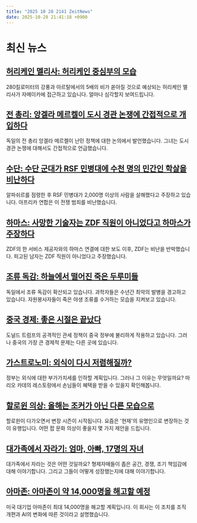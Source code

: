 ```yaml
---
title: "2025 10 28 2141 ZeitNews"
date: 2025-10-28 21:41:18 +0900
---
```


# 최신 뉴스 

## [허리케인 멜리사: 허리케인 중심부의 모습](https://www.zeit.de/wissen/umwelt/2025-10/hurrikan-melissa-jamaika-ankunft-zerstoerung-karibik)  
280킬로미터의 강풍과 아르탈에서의 5배의 비가 쏟아질 것으로 예상되는 허리케인 멜리사가 자메이카에 접근하고 있습니다. 얼마나 심각할지 보여드립니다.  

## [전 총리: 앙겔라 메르켈이 도시 경관 논쟁에 간접적으로 개입하다](https://www.zeit.de/politik/deutschland/2025-10/angela-merkel-stadtbild-debatte-kritik)  
독일의 전 총리 앙겔라 메르켈이 난민 정책에 대한 논의에서 발언했습니다. 그녀는 도시 경관 논쟁에 대해서도 간접적으로 언급했습니다.  

## [수단: 수단 군대가 RSF 민병대에 수천 명의 민간인 학살을 비난하다](https://www.zeit.de/politik/ausland/2025-10/sudan-armee-rsf-miliz-hinrichtung-zivilisten-al-faschir)  
알파쉬르를 점령한 후 RSF 민병대가 2,000명 이상의 사람을 살해했다고 주장하고 있습니다. 아프리카 연합은 이 전쟁 범죄를 비난했습니다.  

## [하마스: 사망한 기술자는 ZDF 직원이 아니었다고 하마스가 주장하다](https://www.zeit.de/politik/ausland/2025-10/zdf-reaktion-hamas-mitarbeiter-gazastreifen)  
ZDF의 한 서비스 제공자와의 하마스 연결에 대한 보도 이후, ZDF는 비난을 반박했습니다. 피고된 남자는 ZDF 직원이 아니었다고 주장했습니다.  

## [조류 독감: 하늘에서 떨어진 죽은 두루미들](https://www.zeit.de/wissen/2025-10/vogelgrippe-brandenburg-tiere-infektion-behoerden)  
독일에서 조류 독감이 확산되고 있습니다. 과학자들은 수년간 최악의 발병을 경고하고 있습니다. 자원봉사자들이 죽은 야생 조류를 수거하는 모습을 지켜보고 있습니다.  

## [중국 경제: 좋은 시절은 끝났다](https://www.zeit.de/politik/ausland/2025-10/wirtschaft-china-konsum-oekonomie-pandemie-unternehmen)  
도널드 트럼프의 공격적인 관세 정책이 중국 정부에 불리하게 작용하고 있습니다. 그러나 중국의 가장 큰 경제적 문제는 다른 곳에 있습니다.  

## [가스트로노미: 외식이 다시 저렴해질까?](https://www.zeit.de/wirtschaft/2025-10/gastronomie-mehrwertsteuer-senkung-speisen-verbraucher)  
정부는 외식에 대한 부가가치세를 인하할 계획입니다. 그러나 그 이유는 무엇일까요? 마리오 카데의 레스토랑에서 손님들이 혜택을 받을 수 있을지 확인해봅니다.  

## [할로윈 의상: 올해는 조커가 아닌 다른 모습으로](https://www.zeit.de/zeit-magazin/unterhaltung/2025-10/halloween-kostueme-prominente-harry-styles-labubus-gxe)  
할로윈이 다가오면서 변장 시즌이 시작됩니다. 요즘은 '현재'의 유명인으로 변장하는 것이 유행입니다. 어떤 팝 문화 의상이 좋을지 몇 가지 제안을 드립니다.  

## [대가족에서 자라기: 엄마, 아빠, 17명의 자녀](https://www.zeit.de/zeit-magazin/2025/45/grossfamilie-aufwachsen-mehrkindfamilie-geschwister-erziehung)  
대가족에서 자라는 것은 어떤 것일까요? 형제자매들이 좁은 공간, 경쟁, 조기 책임감에 대해 이야기합니다. 그리고 그들이 어떻게 성장했는지에 대해 이야기합니다.  

## [아마존: 아마존이 약 14,000명을 해고할 예정](https://www.zeit.de/arbeit/2025-10/amazon-streicht-rund-14-000-stellen)  
미국 대기업 아마존이 최대 14,000명을 해고할 계획입니다. 이 회사는 이 조치를 조직 개편과 AI의 변화에 따른 것이라고 설명했습니다.